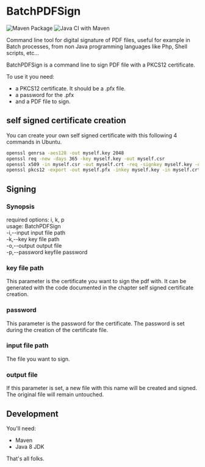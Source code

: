 # BatchPDFSign


![Maven Package](https://github.com/jmarxuach/BatchPDFSign/workflows/Maven%20Package/badge.svg)
![Java CI with Maven](https://github.com/jmarxuach/BatchPDFSign/workflows/Java%20CI%20with%20Maven/badge.svg)


Command line tool for digital signature of PDF files, useful for example in Batch processes, from non Java programming languages like Php, Shell scripts, etc...
 
BatchPDFSign is a command line to sign PDF file with a PKCS12 certificate.

To use it you need: 
- a PKCS12 certificate. It should be a <filename>.pfx file.
- a password for the .pfx
- and a PDF file to sign.

## self signed certificate creation
You can create your own self signed certificate with this following 4 commands in Ubuntu.

```bash
openssl genrsa -aes128 -out myself.key 2048
openssl req -new -days 365 -key myself.key -out myself.csr
openssl x509 -in myself.csr -out myself.crt -req -signkey myself.key -days 365
openssl pkcs12 -export -out myself.pfx -inkey myself.key -in myself.crt
```

## Signing
### Synopsis
required options: i, k, p  
usage: BatchPDFSign  
 -i,--input <arg>      input file path  
 -k,--key <arg>        key file path  
 -o,--output <arg>     output file  
 -p,--password <arg>   keyfile password  

### key file path
This parameter is the certificate you want to sign the pdf with. It can be generated with the code documented in the chapter self signed certificate creation.

### password
This parameter is the password for the certificate. The password is set during the creation of the certificate file.

### input file path
The file you want to sign.

### output file
If this parameter is set, a new file with this name will be created and signed. The original file will remain untouched.

## Development
You'll need:
- Maven
- Java 8 JDK

That's all folks.

